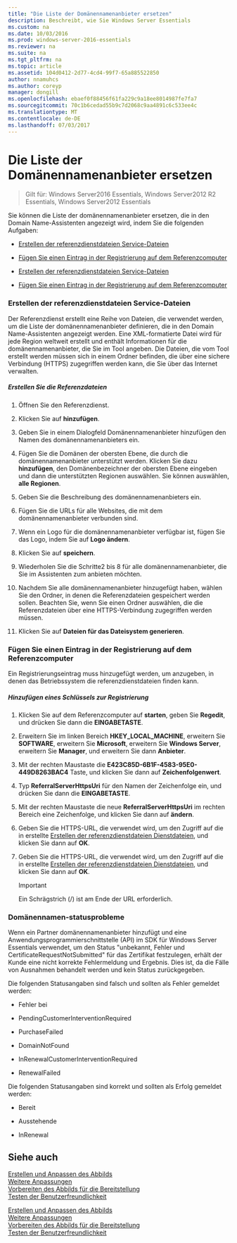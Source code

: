 ```yaml
---
title: "Die Liste der Domänennamenanbieter ersetzen"
description: Beschreibt, wie Sie Windows Server Essentials
ms.custom: na
ms.date: 10/03/2016
ms.prod: windows-server-2016-essentials
ms.reviewer: na
ms.suite: na
ms.tgt_pltfrm: na
ms.topic: article
ms.assetid: 104d0412-2d77-4cd4-99f7-65a885522850
author: nnamuhcs
ms.author: coreyp
manager: dongill
ms.openlocfilehash: ebaef0f88456f61fa229c9a18ee8014987fe7fa7
ms.sourcegitcommit: 70c1b6cedad55b9c7d2068c9aa4891c6c533ee4c
ms.translationtype: MT
ms.contentlocale: de-DE
ms.lasthandoff: 07/03/2017
---
```

# <a name="replace-the-list-of-domain-name-providers"></a>Die Liste der Domänennamenanbieter ersetzen

>Gilt für: Windows Server2016 Essentials, Windows Server2012 R2 Essentials, Windows Server2012 Essentials

Sie können die Liste der domänennamenanbieter ersetzen, die in den Domain Name-Assistenten angezeigt wird, indem Sie die folgenden Aufgaben:  
  

-   [Erstellen der referenzdienstdateien Service-Dateien](Replace-the-List-of-Domain-Name-Providers.md#BKMK_ReferralFiles)  
  
-   [Fügen Sie einen Eintrag in der Registrierung auf dem Referenzcomputer](Replace-the-List-of-Domain-Name-Providers.md#BKMK_AddRegistry)  

-   [Erstellen der referenzdienstdateien Service-Dateien](../install/Replace-the-List-of-Domain-Name-Providers.md#BKMK_ReferralFiles)  
  
-   [Fügen Sie einen Eintrag in der Registrierung auf dem Referenzcomputer](../install/Replace-the-List-of-Domain-Name-Providers.md#BKMK_AddRegistry)  

  
###  <a name="BKMK_ReferralFiles"></a>Erstellen der referenzdienstdateien Service-Dateien  
 Der Referenzdienst erstellt eine Reihe von Dateien, die verwendet werden, um die Liste der domänennamenanbieter definieren, die in den Domain Name-Assistenten angezeigt werden. Eine XML-formatierte Datei wird für jede Region weltweit erstellt und enthält Informationen für die domänennamenanbieter, die Sie im Tool angeben. Die Dateien, die vom Tool erstellt werden müssen sich in einem Ordner befinden, die über eine sichere Verbindung (HTTPS) zugegriffen werden kann, die Sie über das Internet verwalten.  
  
##### <a name="to-create-the-referral-files"></a>Erstellen Sie die Referenzdateien  
  
1.  Öffnen Sie den Referenzdienst.  
  
2.  Klicken Sie auf **hinzufügen**.  
  
3.  Geben Sie in einem Dialogfeld Domänennamenanbieter hinzufügen den Namen des domänennamenanbieters ein.  
  
4.  Fügen Sie die Domänen der obersten Ebene, die durch die domänennamenanbieter unterstützt werden. Klicken Sie dazu **hinzufügen**, den Domänenbezeichner der obersten Ebene eingeben und dann die unterstützten Regionen auswählen. Sie können auswählen, **alle Regionen**.  
  
5.  Geben Sie die Beschreibung des domänennamenanbieters ein.  
  
6.  Fügen Sie die URLs für alle Websites, die mit dem domänennamenanbieter verbunden sind.  
  
7.  Wenn ein Logo für die domänennamenanbieter verfügbar ist, fügen Sie das Logo, indem Sie auf **Logo ändern**.  
  
8.  Klicken Sie auf **speichern**.  
  
9. Wiederholen Sie die Schritte2 bis 8 für alle domänennamenanbieter, die Sie im Assistenten zum anbieten möchten.  
  
10. Nachdem Sie alle domänennamenanbieter hinzugefügt haben, wählen Sie den Ordner, in denen die Referenzdateien gespeichert werden sollen. Beachten Sie, wenn Sie einen Ordner auswählen, die die Referenzdateien über eine HTTPS-Verbindung zugegriffen werden müssen.  
  
11. Klicken Sie auf **Dateien für das Dateisystem generieren**.  
  
###  <a name="BKMK_AddRegistry"></a>Fügen Sie einen Eintrag in der Registrierung auf dem Referenzcomputer  
 Ein Registrierungseintrag muss hinzugefügt werden, um anzugeben, in denen das Betriebssystem die referenzdienstdateien finden kann.  
  
##### <a name="to-add-a-key-to-the-registry"></a>Hinzufügen eines Schlüssels zur Registrierung  
  
1.  Klicken Sie auf dem Referenzcomputer auf **starten**, geben Sie **Regedit**, und drücken Sie dann die **EINGABETASTE**.  
  
2.  Erweitern Sie im linken Bereich **HKEY_LOCAL_MACHINE**, erweitern Sie **SOFTWARE**, erweitern Sie **Microsoft**, erweitern Sie **Windows Server**, erweitern Sie **Manager**, und erweitern Sie dann **Anbieter**.  
  
3.  Mit der rechten Maustaste die **E423C85D-6B1F-4583-95E0-449D8263BAC4** Taste, und klicken Sie dann auf **Zeichenfolgenwert**.  
  
4.  Typ **ReferralServerHttpsUri** für den Namen der Zeichenfolge ein, und drücken Sie dann die **EINGABETASTE**.  
  
5.  Mit der rechten Maustaste die neue **ReferralServerHttpsUri** im rechten Bereich eine Zeichenfolge, und klicken Sie dann auf **ändern**.  
  

6.  Geben Sie die HTTPS-URL, die verwendet wird, um den Zugriff auf die in erstellte [Erstellen der referenzdienstdateien Dienstdateien](Replace-the-List-of-Domain-Name-Providers.md#BKMK_ReferralFiles), und klicken Sie dann auf **OK**.  

6.  Geben Sie die HTTPS-URL, die verwendet wird, um den Zugriff auf die in erstellte [Erstellen der referenzdienstdateien Dienstdateien](../install/Replace-the-List-of-Domain-Name-Providers.md#BKMK_ReferralFiles), und klicken Sie dann auf **OK**.  

  
    > [!IMPORTANT]
    >  Ein Schrägstrich (/) ist am Ende der URL erforderlich.  
  
###  <a name="BKMK_ReplaceDomainNameProviders"></a>Domänennamen-statusprobleme  
 Wenn ein Partner domänennamenanbieter hinzufügt und eine Anwendungsprogrammierschnittstelle (API) im SDK für Windows Server Essentials verwendet, um den Status "unbekannt, Fehler und CertificateRequestNotSubmitted" für das Zertifikat festzulegen, erhält der Kunde eine nicht korrekte Fehlermeldung und Ergebnis. Dies ist, da die Fälle von Ausnahmen behandelt werden und kein Status zurückgegeben.  
  
 Die folgenden Statusangaben sind falsch und sollten als Fehler gemeldet werden:  
  
-   Fehler bei  
  
-   PendingCustomerInterventionRequired  
  
-   PurchaseFailed  
  
-   DomainNotFound  
  
-   InRenewalCustomerInterventionRequired  
  
-   RenewalFailed  
  
 Die folgenden Statusangaben sind korrekt und sollten als Erfolg gemeldet werden:  
  
-   Bereit  
  
-   Ausstehende  
  
-   InRenewal  
  
## <a name="see-also"></a>Siehe auch  

 [Erstellen und Anpassen des Abbilds](Creating-and-Customizing-the-Image.md)   
 [Weitere Anpassungen](Additional-Customizations.md)   
 [Vorbereiten des Abbilds für die Bereitstellung](Preparing-the-Image-for-Deployment.md)   
 [Testen der Benutzerfreundlichkeit](Testing-the-Customer-Experience.md)

 [Erstellen und Anpassen des Abbilds](../install/Creating-and-Customizing-the-Image.md)   
 [Weitere Anpassungen](../install/Additional-Customizations.md)   
 [Vorbereiten des Abbilds für die Bereitstellung](../install/Preparing-the-Image-for-Deployment.md)   
 [Testen der Benutzerfreundlichkeit](../install/Testing-the-Customer-Experience.md)

